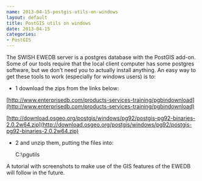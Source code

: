 ```yaml
---
name: 2013-04-15-postgis-utils-on-windows
layout: default
title: PostGIS utils on windows
date: 2013-04-15
categories: 
- PostGIS
---
```


The SWISH EWEDB server is a postgres database with the PostGIS add-on. 
Some of our tools require that the local client computer has some postgres software, but we don't need you to actually install anything.
An easy way to get these tools to work (especially for windows users) is to:

- 1 download the zips from the links below:

[http://www.enterprisedb.com/products-services-training/pgbindownload](http://www.enterprisedb.com/products-services-training/pgbindownload)

[http://download.osgeo.org/postgis/windows/pg92/postgis-pg92-binaries-2.0.2w64.zip](http://download.osgeo.org/postgis/windows/pg92/postgis-pg92-binaries-2.0.2w64.zip)

- 2 and unzip them, 
putting the files into:

    C:\pgutils
    

<p></p>
A tutorial with screenshots to make use of the GIS features of the EWEDB will follow in the future.
